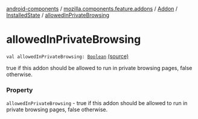 [android-components](../../../index.md) / [mozilla.components.feature.addons](../../index.md) / [Addon](../index.md) / [InstalledState](index.md) / [allowedInPrivateBrowsing](./allowed-in-private-browsing.md)

# allowedInPrivateBrowsing

`val allowedInPrivateBrowsing: `[`Boolean`](https://kotlinlang.org/api/latest/jvm/stdlib/kotlin/-boolean/index.html) [(source)](https://github.com/mozilla-mobile/android-components/blob/master/components/feature/addons/src/main/java/mozilla/components/feature/addons/Addon.kt#L106)

true if this addon should be allowed to run in private
browsing pages, false otherwise.

### Property

`allowedInPrivateBrowsing` - true if this addon should be allowed to run in private
browsing pages, false otherwise.